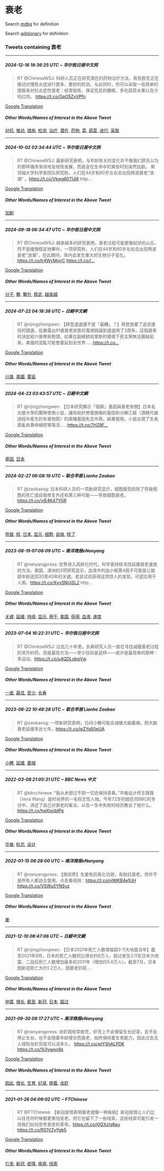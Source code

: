# 衰老

Search [mdbg](https://www.mdbg.net/chinese/dictionary?page=worddict&wdrst=0&wdqb=衰老) for definition

Search [wiktionary](https://en.wiktionary.org/wiki/衰老) for definition

### Tweets containing 衰老

___
##### 2024-12-16 19:36:25 UTC ~ 华尔街日报中文网
> RT @ChineseWSJ: 科研人员正在研究潜在的药物治疗方法，有些医生正在推动对慢性炎症进行更多、更好的检测。与此同时，你可以采取一些简单的措施来对抗炎症性衰老：经常锻炼、保证充足的睡眠、多吃蔬菜水果以及少吃红肉。 https://t.co/GpO5ZvVPfn

[Google Translation](https://translate.google.com/?hi=en&tab=TT&sl=zh-CN&tl=en&op=translate&text=RT+%40ChineseWSJ%3A+%E7%A7%91%E7%A0%94%E4%BA%BA%E5%91%98%E6%AD%A3%E5%9C%A8%E7%A0%94%E7%A9%B6%E6%BD%9C%E5%9C%A8%E7%9A%84%E8%8D%AF%E7%89%A9%E6%B2%BB%E7%96%97%E6%96%B9%E6%B3%95%EF%BC%8C%E6%9C%89%E4%BA%9B%E5%8C%BB%E7%94%9F%E6%AD%A3%E5%9C%A8%E6%8E%A8%E5%8A%A8%E5%AF%B9%E6%85%A2%E6%80%A7%E7%82%8E%E7%97%87%E8%BF%9B%E8%A1%8C%E6%9B%B4%E5%A4%9A%E3%80%81%E6%9B%B4%E5%A5%BD%E7%9A%84%E6%A3%80%E6%B5%8B%E3%80%82%E4%B8%8E%E6%AD%A4%E5%90%8C%E6%97%B6%EF%BC%8C%E4%BD%A0%E5%8F%AF%E4%BB%A5%E9%87%87%E5%8F%96%E4%B8%80%E4%BA%9B%E7%AE%80%E5%8D%95%E7%9A%84%E6%8E%AA%E6%96%BD%E6%9D%A5%E5%AF%B9%E6%8A%97%E7%82%8E%E7%97%87%E6%80%A7%E8%A1%B0%E8%80%81%EF%BC%9A%E7%BB%8F%E5%B8%B8%E9%94%BB%E7%82%BC%E3%80%81%E4%BF%9D%E8%AF%81%E5%85%85%E8%B6%B3%E7%9A%84%E7%9D%A1%E7%9C%A0%E3%80%81%E5%A4%9A%E5%90%83%E8%94%AC%E8%8F%9C%E6%B0%B4%E6%9E%9C%E4%BB%A5%E5%8F%8A%E5%B0%91%E5%90%83%E7%BA%A2%E8%82%89%E3%80%82+https%3A%2F%2Ft.co%2FGpO5ZvVPfn)
##### Other Words/Names of Interest in the Above Tweet
[对抗](对抗.md), [推动](推动.md), [措施](措施.md), [检测](检测.md), [治疗](治疗.md), [潜在](潜在.md), [药物](药物.md), [菜](菜.md), [蔬菜](蔬菜.md), [进行](进行.md), [采取](采取.md)
___
##### 2024-10-02 03:34:44 UTC ~ 华尔街日报中文网
> RT @ChineseWSJ: 最新研究表明，与年龄有关的变化并不像我们原先以为的那样循序渐进地呈线性发展，而是会在生命中的某些时刻突然加剧。 斯坦福大学科学家团队研究称，人们在44岁和60岁左右会出现两波衰老“浪潮” 。https://t.co/Vkwg60TUl6 http…

[Google Translation](https://translate.google.com/?hi=en&tab=TT&sl=zh-CN&tl=en&op=translate&text=RT+%40ChineseWSJ%3A+%E6%9C%80%E6%96%B0%E7%A0%94%E7%A9%B6%E8%A1%A8%E6%98%8E%EF%BC%8C%E4%B8%8E%E5%B9%B4%E9%BE%84%E6%9C%89%E5%85%B3%E7%9A%84%E5%8F%98%E5%8C%96%E5%B9%B6%E4%B8%8D%E5%83%8F%E6%88%91%E4%BB%AC%E5%8E%9F%E5%85%88%E4%BB%A5%E4%B8%BA%E7%9A%84%E9%82%A3%E6%A0%B7%E5%BE%AA%E5%BA%8F%E6%B8%90%E8%BF%9B%E5%9C%B0%E5%91%88%E7%BA%BF%E6%80%A7%E5%8F%91%E5%B1%95%EF%BC%8C%E8%80%8C%E6%98%AF%E4%BC%9A%E5%9C%A8%E7%94%9F%E5%91%BD%E4%B8%AD%E7%9A%84%E6%9F%90%E4%BA%9B%E6%97%B6%E5%88%BB%E7%AA%81%E7%84%B6%E5%8A%A0%E5%89%A7%E3%80%82+%E6%96%AF%E5%9D%A6%E7%A6%8F%E5%A4%A7%E5%AD%A6%E7%A7%91%E5%AD%A6%E5%AE%B6%E5%9B%A2%E9%98%9F%E7%A0%94%E7%A9%B6%E7%A7%B0%EF%BC%8C%E4%BA%BA%E4%BB%AC%E5%9C%A844%E5%B2%81%E5%92%8C60%E5%B2%81%E5%B7%A6%E5%8F%B3%E4%BC%9A%E5%87%BA%E7%8E%B0%E4%B8%A4%E6%B3%A2%E8%A1%B0%E8%80%81%E2%80%9C%E6%B5%AA%E6%BD%AE%E2%80%9D+%E3%80%82https%3A%2F%2Ft.co%2FVkwg60TUl6+http%E2%80%A6)
##### Other Words/Names of Interest in the Above Tweet
[加剧](加剧.md)
___
##### 2024-09-18 06:34:47 UTC ~ 华尔街日报中文网
> RT @ChineseWSJ: 越来越多的研究表明，衰老过程可能更像起伏的山丘，而不是缓慢稳定地攀升。一项研究称，人们在44岁和60岁左右会出现两波衰老“浪潮”，在此期间，体内会发生重大的生物分子变化。https://t.co/lr4WyMojrC https://t.co/l…

[Google Translation](https://translate.google.com/?hi=en&tab=TT&sl=zh-CN&tl=en&op=translate&text=RT+%40ChineseWSJ%3A+%E8%B6%8A%E6%9D%A5%E8%B6%8A%E5%A4%9A%E7%9A%84%E7%A0%94%E7%A9%B6%E8%A1%A8%E6%98%8E%EF%BC%8C%E8%A1%B0%E8%80%81%E8%BF%87%E7%A8%8B%E5%8F%AF%E8%83%BD%E6%9B%B4%E5%83%8F%E8%B5%B7%E4%BC%8F%E7%9A%84%E5%B1%B1%E4%B8%98%EF%BC%8C%E8%80%8C%E4%B8%8D%E6%98%AF%E7%BC%93%E6%85%A2%E7%A8%B3%E5%AE%9A%E5%9C%B0%E6%94%80%E5%8D%87%E3%80%82%E4%B8%80%E9%A1%B9%E7%A0%94%E7%A9%B6%E7%A7%B0%EF%BC%8C%E4%BA%BA%E4%BB%AC%E5%9C%A844%E5%B2%81%E5%92%8C60%E5%B2%81%E5%B7%A6%E5%8F%B3%E4%BC%9A%E5%87%BA%E7%8E%B0%E4%B8%A4%E6%B3%A2%E8%A1%B0%E8%80%81%E2%80%9C%E6%B5%AA%E6%BD%AE%E2%80%9D%EF%BC%8C%E5%9C%A8%E6%AD%A4%E6%9C%9F%E9%97%B4%EF%BC%8C%E4%BD%93%E5%86%85%E4%BC%9A%E5%8F%91%E7%94%9F%E9%87%8D%E5%A4%A7%E7%9A%84%E7%94%9F%E7%89%A9%E5%88%86%E5%AD%90%E5%8F%98%E5%8C%96%E3%80%82https%3A%2F%2Ft.co%2Flr4WyMojrC+https%3A%2F%2Ft.co%2Fl%E2%80%A6)
##### Other Words/Names of Interest in the Above Tweet
[分子](分子.md), [攀](攀.md), [攀升](攀升.md), [稳定](稳定.md), [越来越](越来越.md)
___
##### 2024-07-22 04:18:38 UTC ~ 日經中文網
> RT @rijingzhongwen: 【拜登退選還不是「最糟」？】拜登放棄了追求連任的競選。從暴露出81歲衰老狀態的電視辯論到退選用了3周多。這個遲來的決定給川普帶來勢頭。如果在副總統哈里斯的領導下民主黨無法團結起來，美國的混亂可能會蔓延到全世界……https://t.co…

[Google Translation](https://translate.google.com/?hi=en&tab=TT&sl=zh-CN&tl=en&op=translate&text=RT+%40rijingzhongwen%3A+%E3%80%90%E6%8B%9C%E7%99%BB%E9%80%80%E9%81%B8%E9%82%84%E4%B8%8D%E6%98%AF%E3%80%8C%E6%9C%80%E7%B3%9F%E3%80%8D%EF%BC%9F%E3%80%91%E6%8B%9C%E7%99%BB%E6%94%BE%E6%A3%84%E4%BA%86%E8%BF%BD%E6%B1%82%E9%80%A3%E4%BB%BB%E7%9A%84%E7%AB%B6%E9%81%B8%E3%80%82%E5%BE%9E%E6%9A%B4%E9%9C%B2%E5%87%BA81%E6%AD%B2%E8%A1%B0%E8%80%81%E7%8B%80%E6%85%8B%E7%9A%84%E9%9B%BB%E8%A6%96%E8%BE%AF%E8%AB%96%E5%88%B0%E9%80%80%E9%81%B8%E7%94%A8%E4%BA%863%E5%91%A8%E5%A4%9A%E3%80%82%E9%80%99%E5%80%8B%E9%81%B2%E4%BE%86%E7%9A%84%E6%B1%BA%E5%AE%9A%E7%B5%A6%E5%B7%9D%E6%99%AE%E5%B8%B6%E4%BE%86%E5%8B%A2%E9%A0%AD%E3%80%82%E5%A6%82%E6%9E%9C%E5%9C%A8%E5%89%AF%E7%B8%BD%E7%B5%B1%E5%93%88%E9%87%8C%E6%96%AF%E7%9A%84%E9%A0%98%E5%B0%8E%E4%B8%8B%E6%B0%91%E4%B8%BB%E9%BB%A8%E7%84%A1%E6%B3%95%E5%9C%98%E7%B5%90%E8%B5%B7%E4%BE%86%EF%BC%8C%E7%BE%8E%E5%9C%8B%E7%9A%84%E6%B7%B7%E4%BA%82%E5%8F%AF%E8%83%BD%E6%9C%83%E8%94%93%E5%BB%B6%E5%88%B0%E5%85%A8%E4%B8%96%E7%95%8C%E2%80%A6%E2%80%A6https%3A%2F%2Ft.co%E2%80%A6)
##### Other Words/Names of Interest in the Above Tweet
[川普](川普.md), [美國](美國.md), [蔓延](蔓延.md)
___
##### 2024-04-23 03:43:57 UTC ~ 日經中文網
> RT @rijingzhongwen: 【日本研究顯示「宿醉」基因與衰老有關】日本名古屋大學的團隊使用小鼠，讓有助於修復損傷的基因和分解乙醛（酒精代謝過程中産生的有害物質）的兩種基因失去作用，結果發現，小鼠出現了生長紊亂和壽命縮短等情況……https://t.co/7HZ8F…

[Google Translation](https://translate.google.com/?hi=en&tab=TT&sl=zh-CN&tl=en&op=translate&text=RT+%40rijingzhongwen%3A+%E3%80%90%E6%97%A5%E6%9C%AC%E7%A0%94%E7%A9%B6%E9%A1%AF%E7%A4%BA%E3%80%8C%E5%AE%BF%E9%86%89%E3%80%8D%E5%9F%BA%E5%9B%A0%E8%88%87%E8%A1%B0%E8%80%81%E6%9C%89%E9%97%9C%E3%80%91%E6%97%A5%E6%9C%AC%E5%90%8D%E5%8F%A4%E5%B1%8B%E5%A4%A7%E5%AD%B8%E7%9A%84%E5%9C%98%E9%9A%8A%E4%BD%BF%E7%94%A8%E5%B0%8F%E9%BC%A0%EF%BC%8C%E8%AE%93%E6%9C%89%E5%8A%A9%E6%96%BC%E4%BF%AE%E5%BE%A9%E6%90%8D%E5%82%B7%E7%9A%84%E5%9F%BA%E5%9B%A0%E5%92%8C%E5%88%86%E8%A7%A3%E4%B9%99%E9%86%9B%EF%BC%88%E9%85%92%E7%B2%BE%E4%BB%A3%E8%AC%9D%E9%81%8E%E7%A8%8B%E4%B8%AD%E7%94%A3%E7%94%9F%E7%9A%84%E6%9C%89%E5%AE%B3%E7%89%A9%E8%B3%AA%EF%BC%89%E7%9A%84%E5%85%A9%E7%A8%AE%E5%9F%BA%E5%9B%A0%E5%A4%B1%E5%8E%BB%E4%BD%9C%E7%94%A8%EF%BC%8C%E7%B5%90%E6%9E%9C%E7%99%BC%E7%8F%BE%EF%BC%8C%E5%B0%8F%E9%BC%A0%E5%87%BA%E7%8F%BE%E4%BA%86%E7%94%9F%E9%95%B7%E7%B4%8A%E4%BA%82%E5%92%8C%E5%A3%BD%E5%91%BD%E7%B8%AE%E7%9F%AD%E7%AD%89%E6%83%85%E6%B3%81%E2%80%A6%E2%80%A6https%3A%2F%2Ft.co%2F7HZ8F%E2%80%A6)
##### Other Words/Names of Interest in the Above Tweet
[基因](基因.md), [日本](日本.md)
___
##### 2024-02-27 06:08:19 UTC ~ 联合早报 Lianhe Zaobao
> RT @zaobaosg: 日本科研人员的一项新研究显示，细胞膜受损除了导致细胞的死亡或自我修复外还有第三种可能——导致细胞衰老。https://t.co/ylE4K47YGR

[Google Translation](https://translate.google.com/?hi=en&tab=TT&sl=zh-CN&tl=en&op=translate&text=RT+%40zaobaosg%3A+%E6%97%A5%E6%9C%AC%E7%A7%91%E7%A0%94%E4%BA%BA%E5%91%98%E7%9A%84%E4%B8%80%E9%A1%B9%E6%96%B0%E7%A0%94%E7%A9%B6%E6%98%BE%E7%A4%BA%EF%BC%8C%E7%BB%86%E8%83%9E%E8%86%9C%E5%8F%97%E6%8D%9F%E9%99%A4%E4%BA%86%E5%AF%BC%E8%87%B4%E7%BB%86%E8%83%9E%E7%9A%84%E6%AD%BB%E4%BA%A1%E6%88%96%E8%87%AA%E6%88%91%E4%BF%AE%E5%A4%8D%E5%A4%96%E8%BF%98%E6%9C%89%E7%AC%AC%E4%B8%89%E7%A7%8D%E5%8F%AF%E8%83%BD%E2%80%94%E2%80%94%E5%AF%BC%E8%87%B4%E7%BB%86%E8%83%9E%E8%A1%B0%E8%80%81%E3%80%82https%3A%2F%2Ft.co%2FylE4K47YGR)
##### Other Words/Names of Interest in the Above Tweet
[导致](导致.md), [损](损.md), [日本](日本.md), [显示](显示.md), [细胞](细胞.md), [自我](自我.md), [除了](除了.md)
___
##### 2023-08-19 07:06:09 UTC ~ 南洋商报eNanyang
> RT @nanyangpress: 世界进入高龄化时代，科学家持续寻找延缓衰老速度的方法。美国、澳洲的3项研究显示，血液中的血小板第4因子可能是让脑部年龄逆回30至40年的关键。老鼠试验获得这项惊人的发现，可望应用于人类。https://t.co/XyySNUjSL2 http…

[Google Translation](https://translate.google.com/?hi=en&tab=TT&sl=zh-CN&tl=en&op=translate&text=RT+%40nanyangpress%3A+%E4%B8%96%E7%95%8C%E8%BF%9B%E5%85%A5%E9%AB%98%E9%BE%84%E5%8C%96%E6%97%B6%E4%BB%A3%EF%BC%8C%E7%A7%91%E5%AD%A6%E5%AE%B6%E6%8C%81%E7%BB%AD%E5%AF%BB%E6%89%BE%E5%BB%B6%E7%BC%93%E8%A1%B0%E8%80%81%E9%80%9F%E5%BA%A6%E7%9A%84%E6%96%B9%E6%B3%95%E3%80%82%E7%BE%8E%E5%9B%BD%E3%80%81%E6%BE%B3%E6%B4%B2%E7%9A%843%E9%A1%B9%E7%A0%94%E7%A9%B6%E6%98%BE%E7%A4%BA%EF%BC%8C%E8%A1%80%E6%B6%B2%E4%B8%AD%E7%9A%84%E8%A1%80%E5%B0%8F%E6%9D%BF%E7%AC%AC4%E5%9B%A0%E5%AD%90%E5%8F%AF%E8%83%BD%E6%98%AF%E8%AE%A9%E8%84%91%E9%83%A8%E5%B9%B4%E9%BE%84%E9%80%86%E5%9B%9E30%E8%87%B340%E5%B9%B4%E7%9A%84%E5%85%B3%E9%94%AE%E3%80%82%E8%80%81%E9%BC%A0%E8%AF%95%E9%AA%8C%E8%8E%B7%E5%BE%97%E8%BF%99%E9%A1%B9%E6%83%8A%E4%BA%BA%E7%9A%84%E5%8F%91%E7%8E%B0%EF%BC%8C%E5%8F%AF%E6%9C%9B%E5%BA%94%E7%94%A8%E4%BA%8E%E4%BA%BA%E7%B1%BB%E3%80%82https%3A%2F%2Ft.co%2FXyySNUjSL2+http%E2%80%A6)
##### Other Words/Names of Interest in the Above Tweet
[关键](关键.md), [延缓](延缓.md), [持续](持续.md), [显示](显示.md), [用于](用于.md), [美国](美国.md), [获得](获得.md), [血液](血液.md), [速度](速度.md)
___
##### 2023-07-04 16:22:31 UTC ~ 华尔街日报中文网
> RT @ChineseWSJ: 过去几十年里，长寿研究人员一直在寻找减缓衰老过程的灵丹妙药。但是最佳方法——至少目前是这样——或许是最简单的那种：多运动。https://t.co/u4QDLobgVw

[Google Translation](https://translate.google.com/?hi=en&tab=TT&sl=zh-CN&tl=en&op=translate&text=RT+%40ChineseWSJ%3A+%E8%BF%87%E5%8E%BB%E5%87%A0%E5%8D%81%E5%B9%B4%E9%87%8C%EF%BC%8C%E9%95%BF%E5%AF%BF%E7%A0%94%E7%A9%B6%E4%BA%BA%E5%91%98%E4%B8%80%E7%9B%B4%E5%9C%A8%E5%AF%BB%E6%89%BE%E5%87%8F%E7%BC%93%E8%A1%B0%E8%80%81%E8%BF%87%E7%A8%8B%E7%9A%84%E7%81%B5%E4%B8%B9%E5%A6%99%E8%8D%AF%E3%80%82%E4%BD%86%E6%98%AF%E6%9C%80%E4%BD%B3%E6%96%B9%E6%B3%95%E2%80%94%E2%80%94%E8%87%B3%E5%B0%91%E7%9B%AE%E5%89%8D%E6%98%AF%E8%BF%99%E6%A0%B7%E2%80%94%E2%80%94%E6%88%96%E8%AE%B8%E6%98%AF%E6%9C%80%E7%AE%80%E5%8D%95%E7%9A%84%E9%82%A3%E7%A7%8D%EF%BC%9A%E5%A4%9A%E8%BF%90%E5%8A%A8%E3%80%82https%3A%2F%2Ft.co%2Fu4QDLobgVw)
##### Other Words/Names of Interest in the Above Tweet
[一直](一直.md), [最佳](最佳.md), [至少](至少.md), [长寿](长寿.md)
___
##### 2023-06-22 10:48:28 UTC ~ 联合早报 Lianhe Zaobao
> RT @zaobaosg: 一项新研究表明，日间小睡可能会减缓大脑萎缩，把大脑衰老延缓多达七年。https://t.co/ieZYq50eUA

[Google Translation](https://translate.google.com/?hi=en&tab=TT&sl=zh-CN&tl=en&op=translate&text=RT+%40zaobaosg%3A+%E4%B8%80%E9%A1%B9%E6%96%B0%E7%A0%94%E7%A9%B6%E8%A1%A8%E6%98%8E%EF%BC%8C%E6%97%A5%E9%97%B4%E5%B0%8F%E7%9D%A1%E5%8F%AF%E8%83%BD%E4%BC%9A%E5%87%8F%E7%BC%93%E5%A4%A7%E8%84%91%E8%90%8E%E7%BC%A9%EF%BC%8C%E6%8A%8A%E5%A4%A7%E8%84%91%E8%A1%B0%E8%80%81%E5%BB%B6%E7%BC%93%E5%A4%9A%E8%BE%BE%E4%B8%83%E5%B9%B4%E3%80%82https%3A%2F%2Ft.co%2FieZYq50eUA)
##### Other Words/Names of Interest in the Above Tweet
[小睡](小睡.md), [延缓](延缓.md), [萎缩](萎缩.md)
___
##### 2022-03-08 21:05:31 UTC ~ BBC News 中文
> RT @bbcchinese: “我从未想过不顾一切去保持青春。”华裔设计师王薇薇（Vera Wang）是时尚界的一名标志性人物。今年72岁的她在同BBC的专访中，讲述了自己对衰老的看法，以及一生中失败的经历教会了她什么。 https://t.co/haXlojddPe

[Google Translation](https://translate.google.com/?hi=en&tab=TT&sl=zh-CN&tl=en&op=translate&text=RT+%40bbcchinese%3A+%E2%80%9C%E6%88%91%E4%BB%8E%E6%9C%AA%E6%83%B3%E8%BF%87%E4%B8%8D%E9%A1%BE%E4%B8%80%E5%88%87%E5%8E%BB%E4%BF%9D%E6%8C%81%E9%9D%92%E6%98%A5%E3%80%82%E2%80%9D%E5%8D%8E%E8%A3%94%E8%AE%BE%E8%AE%A1%E5%B8%88%E7%8E%8B%E8%96%87%E8%96%87%EF%BC%88Vera+Wang%EF%BC%89%E6%98%AF%E6%97%B6%E5%B0%9A%E7%95%8C%E7%9A%84%E4%B8%80%E5%90%8D%E6%A0%87%E5%BF%97%E6%80%A7%E4%BA%BA%E7%89%A9%E3%80%82%E4%BB%8A%E5%B9%B472%E5%B2%81%E7%9A%84%E5%A5%B9%E5%9C%A8%E5%90%8CBBC%E7%9A%84%E4%B8%93%E8%AE%BF%E4%B8%AD%EF%BC%8C%E8%AE%B2%E8%BF%B0%E4%BA%86%E8%87%AA%E5%B7%B1%E5%AF%B9%E8%A1%B0%E8%80%81%E7%9A%84%E7%9C%8B%E6%B3%95%EF%BC%8C%E4%BB%A5%E5%8F%8A%E4%B8%80%E7%94%9F%E4%B8%AD%E5%A4%B1%E8%B4%A5%E7%9A%84%E7%BB%8F%E5%8E%86%E6%95%99%E4%BC%9A%E4%BA%86%E5%A5%B9%E4%BB%80%E4%B9%88%E3%80%82+https%3A%2F%2Ft.co%2FhaXlojddPe)
##### Other Words/Names of Interest in the Above Tweet
[华裔](华裔.md), [标志](标志.md), [设计](设计.md)
___
##### 2022-01-15 08:28:00 UTC ~ 南洋商报eNanyang
> RT @nanyangpress: 【南视界】生姜有抗氧化功效，有助抗衰老，但并不是所有人都适合食用。点击看视频：https://t.co/nlWKB4e1UH https://t.co/VSWu5YNSvz

[Google Translation](https://translate.google.com/?hi=en&tab=TT&sl=zh-CN&tl=en&op=translate&text=RT+%40nanyangpress%3A+%E3%80%90%E5%8D%97%E8%A7%86%E7%95%8C%E3%80%91%E7%94%9F%E5%A7%9C%E6%9C%89%E6%8A%97%E6%B0%A7%E5%8C%96%E5%8A%9F%E6%95%88%EF%BC%8C%E6%9C%89%E5%8A%A9%E6%8A%97%E8%A1%B0%E8%80%81%EF%BC%8C%E4%BD%86%E5%B9%B6%E4%B8%8D%E6%98%AF%E6%89%80%E6%9C%89%E4%BA%BA%E9%83%BD%E9%80%82%E5%90%88%E9%A3%9F%E7%94%A8%E3%80%82%E7%82%B9%E5%87%BB%E7%9C%8B%E8%A7%86%E9%A2%91%EF%BC%9Ahttps%3A%2F%2Ft.co%2FnlWKB4e1UH+https%3A%2F%2Ft.co%2FVSWu5YNSvz)
##### Other Words/Names of Interest in the Above Tweet
[姜](姜.md)
___
##### 2021-12-10 08:47:06 UTC ~ 日經中文網
> RT @rijingzhongwen: 【日本2021年死亡人数增幅超3·11大地震当年】截至2021年9月，日本的死亡人数同比增长约6万人，超过发生3.11东日本大地震、二战后死亡人数增加最多的2011年（增加约5.6万人）。截至7月，日本因新冠死亡大约1.2万人，因衰老的死…

[Google Translation](https://translate.google.com/?hi=en&tab=TT&sl=zh-CN&tl=en&op=translate&text=RT+%40rijingzhongwen%3A+%E3%80%90%E6%97%A5%E6%9C%AC2021%E5%B9%B4%E6%AD%BB%E4%BA%A1%E4%BA%BA%E6%95%B0%E5%A2%9E%E5%B9%85%E8%B6%853%C2%B711%E5%A4%A7%E5%9C%B0%E9%9C%87%E5%BD%93%E5%B9%B4%E3%80%91%E6%88%AA%E8%87%B32021%E5%B9%B49%E6%9C%88%EF%BC%8C%E6%97%A5%E6%9C%AC%E7%9A%84%E6%AD%BB%E4%BA%A1%E4%BA%BA%E6%95%B0%E5%90%8C%E6%AF%94%E5%A2%9E%E9%95%BF%E7%BA%A66%E4%B8%87%E4%BA%BA%EF%BC%8C%E8%B6%85%E8%BF%87%E5%8F%91%E7%94%9F3.11%E4%B8%9C%E6%97%A5%E6%9C%AC%E5%A4%A7%E5%9C%B0%E9%9C%87%E3%80%81%E4%BA%8C%E6%88%98%E5%90%8E%E6%AD%BB%E4%BA%A1%E4%BA%BA%E6%95%B0%E5%A2%9E%E5%8A%A0%E6%9C%80%E5%A4%9A%E7%9A%842011%E5%B9%B4%EF%BC%88%E5%A2%9E%E5%8A%A0%E7%BA%A65.6%E4%B8%87%E4%BA%BA%EF%BC%89%E3%80%82%E6%88%AA%E8%87%B37%E6%9C%88%EF%BC%8C%E6%97%A5%E6%9C%AC%E5%9B%A0%E6%96%B0%E5%86%A0%E6%AD%BB%E4%BA%A1%E5%A4%A7%E7%BA%A61.2%E4%B8%87%E4%BA%BA%EF%BC%8C%E5%9B%A0%E8%A1%B0%E8%80%81%E7%9A%84%E6%AD%BB%E2%80%A6)
##### Other Words/Names of Interest in the Above Tweet
[地震](地震.md), [增长](增长.md), [截至](截至.md), [新冠](新冠.md), [日本](日本.md), [超过](超过.md)
___
##### 2021-09-30 08:17:27 UTC ~ 南洋商报eNanyang
> RT @nanyangpress: 龙虾因经常蜕壳，虾壳上不会保留生长纪录，且不会停止生长，也不会随着年龄增长而衰老，始终保持着生育能力，因此过去无人得知龙虾究竟可以活多久。 https://t.co/wlYShALPDK https://t.co/1ii3ywpn9s

[Google Translation](https://translate.google.com/?hi=en&tab=TT&sl=zh-CN&tl=en&op=translate&text=RT+%40nanyangpress%3A+%E9%BE%99%E8%99%BE%E5%9B%A0%E7%BB%8F%E5%B8%B8%E8%9C%95%E5%A3%B3%EF%BC%8C%E8%99%BE%E5%A3%B3%E4%B8%8A%E4%B8%8D%E4%BC%9A%E4%BF%9D%E7%95%99%E7%94%9F%E9%95%BF%E7%BA%AA%E5%BD%95%EF%BC%8C%E4%B8%94%E4%B8%8D%E4%BC%9A%E5%81%9C%E6%AD%A2%E7%94%9F%E9%95%BF%EF%BC%8C%E4%B9%9F%E4%B8%8D%E4%BC%9A%E9%9A%8F%E7%9D%80%E5%B9%B4%E9%BE%84%E5%A2%9E%E9%95%BF%E8%80%8C%E8%A1%B0%E8%80%81%EF%BC%8C%E5%A7%8B%E7%BB%88%E4%BF%9D%E6%8C%81%E7%9D%80%E7%94%9F%E8%82%B2%E8%83%BD%E5%8A%9B%EF%BC%8C%E5%9B%A0%E6%AD%A4%E8%BF%87%E5%8E%BB%E6%97%A0%E4%BA%BA%E5%BE%97%E7%9F%A5%E9%BE%99%E8%99%BE%E7%A9%B6%E7%AB%9F%E5%8F%AF%E4%BB%A5%E6%B4%BB%E5%A4%9A%E4%B9%85%E3%80%82+https%3A%2F%2Ft.co%2FwlYShALPDK+https%3A%2F%2Ft.co%2F1ii3ywpn9s)
##### Other Words/Names of Interest in the Above Tweet
[因此](因此.md), [增长](增长.md), [生育](生育.md), [纪录](纪录.md), [随着](随着.md), [龙虾](龙虾.md)
___
##### 2021-01-26 04:09:02 UTC ~ FTChinese
> RT @FTChinese: 【新冠疫情表明衰老就像一种疾病】新冠疫情让人们比以往任何时候都更害怕变老。但它也留下了一些线索，这些线索可能引发一场我们如何思考衰老的革命。https://t.co/j0GXzlg8eu https://t.co/RS1VZyYgb5

[Google Translation](https://translate.google.com/?hi=en&tab=TT&sl=zh-CN&tl=en&op=translate&text=RT+%40FTChinese%3A+%E3%80%90%E6%96%B0%E5%86%A0%E7%96%AB%E6%83%85%E8%A1%A8%E6%98%8E%E8%A1%B0%E8%80%81%E5%B0%B1%E5%83%8F%E4%B8%80%E7%A7%8D%E7%96%BE%E7%97%85%E3%80%91%E6%96%B0%E5%86%A0%E7%96%AB%E6%83%85%E8%AE%A9%E4%BA%BA%E4%BB%AC%E6%AF%94%E4%BB%A5%E5%BE%80%E4%BB%BB%E4%BD%95%E6%97%B6%E5%80%99%E9%83%BD%E6%9B%B4%E5%AE%B3%E6%80%95%E5%8F%98%E8%80%81%E3%80%82%E4%BD%86%E5%AE%83%E4%B9%9F%E7%95%99%E4%B8%8B%E4%BA%86%E4%B8%80%E4%BA%9B%E7%BA%BF%E7%B4%A2%EF%BC%8C%E8%BF%99%E4%BA%9B%E7%BA%BF%E7%B4%A2%E5%8F%AF%E8%83%BD%E5%BC%95%E5%8F%91%E4%B8%80%E5%9C%BA%E6%88%91%E4%BB%AC%E5%A6%82%E4%BD%95%E6%80%9D%E8%80%83%E8%A1%B0%E8%80%81%E7%9A%84%E9%9D%A9%E5%91%BD%E3%80%82https%3A%2F%2Ft.co%2Fj0GXzlg8eu+https%3A%2F%2Ft.co%2FRS1VZyYgb5)
##### Other Words/Names of Interest in the Above Tweet
[引发](引发.md), [新冠](新冠.md), [疫情](疫情.md), [疾病](疾病.md), [线索](线索.md)
